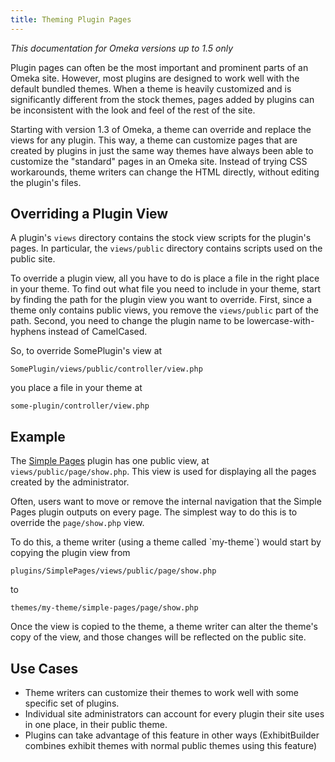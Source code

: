```yaml
---
title: Theming Plugin Pages
---
```


*This documentation for Omeka versions up to 1.5 only*

Plugin pages can often be the most important and prominent parts of an Omeka site. However, most plugins are designed to work well with the default bundled themes. When a theme is heavily customized and is significantly different from the stock themes, pages added by plugins can be inconsistent with the look and feel of the rest of the site.

Starting with version 1.3 of Omeka, a theme can override and replace the views for any plugin. This way, a theme can customize pages that are created by plugins in just the same way themes have always been able to customize the "standard" pages in an Omeka site. Instead of trying CSS workarounds, theme writers can change the HTML directly, without editing the plugin's files.

Overriding a Plugin View
-----------------------------------------------------------------------------------------

A plugin's `views` directory contains the stock view scripts for the plugin's pages. In particular, the `views/public` directory contains scripts used on the public site.

To override a plugin view, all you have to do is place a file in the right place in your theme. To find out what file you need to include in your theme, start by finding the path for the plugin view you want to override. First, since a theme only contains public views, you remove the `views/public` part of the path. Second, you need to change the plugin name to be lowercase-with-hyphens instead of CamelCased.

So, to override SomePlugin's view at

    SomePlugin/views/public/controller/view.php

you place a file in your theme at

    some-plugin/controller/view.php

Example
-------------------------------------------------------

The [Simple Pages](../1x_documentation/Plugins_1x/SimplePages.md) plugin has one public view, at `views/public/page/show.php`. This view is used for displaying all the pages created by the administrator.

Often, users want to move or remove the internal navigation that the Simple Pages plugin outputs on every page. The simplest way to do this is to override the `page/show.php` view.

To do this, a theme writer (using a theme called \`my-theme\`) would start by copying the plugin view from

    plugins/SimplePages/views/public/page/show.php

to

    themes/my-theme/simple-pages/page/show.php

Once the view is copied to the theme, a theme writer can alter the theme's copy of the view, and those changes will be reflected on the public site.

Use Cases
-----------------------------------------------------------

-   Theme writers can customize their themes to work well with some specific set of plugins.
-   Individual site administrators can account for every plugin their site uses in one place, in their public theme.
-   Plugins can take advantage of this feature in other ways (ExhibitBuilder combines exhibit themes with normal public themes using this feature)